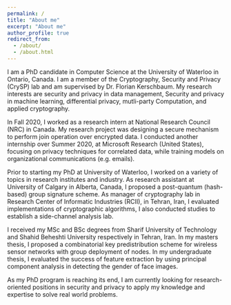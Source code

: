 ```yaml
---
permalink: /
title: "About me"
excerpt: "About me"
author_profile: true
redirect_from: 
  - /about/
  - /about.html
---
```


I am a PhD candidate in Computer Science at the University of Waterloo in Ontario, Canada. I am a member of the Cryptography, Security and Privacy (CrySP) lab and am supervised by Dr. Florian Kerschbaum. My research interests are security and privacy in data management, Security and privacy in machine learning,
differential privacy, mutli-party Computation, and applied cryptography. 

In Fall 2020, I worked as a research intern at National Research Council (NRC) in Canada. My research project was designing a secure mechanism to perform join operation over encrypted data. I conducted another internship over Summer 2020, at Microsoft Research (United States), focusing on privacy techniques for correlated data, while training models on organizational communications (e.g. emails).

Prior to starting my PhD at University of Waterloo, I worked on a variety of topics in research institutes and industry. As research assistant at University of Calgary in Alberta, Canada, I proposed a post-quantum (hash-based) group signature scheme. As manager of cryptography lab in Research Center of Informatic Industries (RCII), in Tehran, Iran, I evaluated implementations of cryptographic algorithms, I also conducted studies to establish a side-channel analysis lab.  

I received my MSc and BSc degrees from Sharif University of Technology and Shahid Beheshti University respectively in Tehran, Iran. In my masters thesis, I proposed a combinatorial key predistribution scheme for wireless sensor networks with group deployment of nodes. In my undergraduate thesis, I evaluated the success of feature extraction by using principal component analysis in detecting the gender of face images. 

As my PhD program is reaching its end, I am currently looking for research-oriented positions in security and privacy to apply my knowledge and expertise to solve real world problems.
